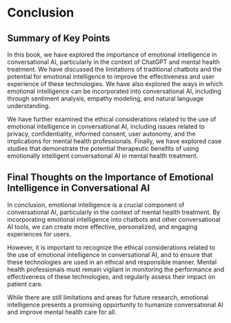Conclusion
==========

Summary of Key Points
---------------------

In this book, we have explored the importance of emotional intelligence in conversational AI, particularly in the context of ChatGPT and mental health treatment. We have discussed the limitations of traditional chatbots and the potential for emotional intelligence to improve the effectiveness and user experience of these technologies. We have also explored the ways in which emotional intelligence can be incorporated into conversational AI, including through sentiment analysis, empathy modeling, and natural language understanding.

We have further examined the ethical considerations related to the use of emotional intelligence in conversational AI, including issues related to privacy, confidentiality, informed consent, user autonomy, and the implications for mental health professionals. Finally, we have explored case studies that demonstrate the potential therapeutic benefits of using emotionally intelligent conversational AI in mental health treatment.

Final Thoughts on the Importance of Emotional Intelligence in Conversational AI
-------------------------------------------------------------------------------

In conclusion, emotional intelligence is a crucial component of conversational AI, particularly in the context of mental health treatment. By incorporating emotional intelligence into chatbots and other conversational AI tools, we can create more effective, personalized, and engaging experiences for users.

However, it is important to recognize the ethical considerations related to the use of emotional intelligence in conversational AI, and to ensure that these technologies are used in an ethical and responsible manner. Mental health professionals must remain vigilant in monitoring the performance and effectiveness of these technologies, and regularly assess their impact on patient care.

While there are still limitations and areas for future research, emotional intelligence presents a promising opportunity to humanize conversational AI and improve mental health care for all.
